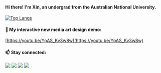 #### Hi there! I'm Xin, an undergrad from the Australian National University.

<!--
[![Zlisch's GitHub stats](https://github-readme-stats.vercel.app/api?username=Zlisch&theme=gotham&hide_border=true)](https://github.com/Zlisch/github-readme-stats)
-->

[![Top Langs](https://github-readme-stats.vercel.app/api/top-langs/?username=Zlisch&layout=compact&theme=gotham&hide_border=true&langs_count=6)](https://github.com/Zlisch/github-readme-stats)

<!--
📊 &nbsp;**This week I spent my time on**

![Wwakatime stats](https://github-readme-stats-taupe-two.vercel.app/api/wakatime?username=xinlu&hide_title=true&hide_border=true&langs_count=5&bg_color=00000000&text_color=777)
-->

#### :art: My interactive new media art design demo:

[https://youtu.be/YpAS_Kv3w8w](https://youtu.be/YpAS_Kv3w8w)

#### 📫 Stay connected:

<a href="https://www.linkedin.com/in/xin-lu-a8180a180/" target="_blank"><img src="https://img.shields.io/badge/Xin_Lu-Lu?logo=LinkedIn&logoColor=white&label=LinkedIn&labelColor=%230072b1&color=grey"></a>
<a href="https://www.threads.net/@zzinaaaaaaa" target="_blank"><img src="https://img.shields.io/badge/%40zzinaaaaaaa-white?logo=Threads&logoColor=black&label=Threads&labelColor=white&color=grey"></a>
<a href="mailto:xin@xinloi.fun"><img src="https://img.shields.io/badge/xin%40xinloi.fun-white?label=%F0%9F%93%A7%20Email&labelColor=f65314&color=grey"></a>
<a href="https://xinloi.fun/"><img src="https://img.shields.io/badge/xinloi.fun-white?label=%F0%9F%8C%90%20Web&labelColor=7cbb00&color=grey"></a>

<!--
**Zlisch/Zlisch** is a ✨ _special_ ✨ repository because its `README.md` (this file) appears on your GitHub profile.

Here are some ideas to get you started:

- 🔭 I’m currently working on ...
- 🌱 I’m currently learning ...
- 👯 I’m looking to collaborate on ...
- 🤔 I’m looking for help with ...
- 💬 Ask me about ...
- 📫 How to reach me: ...
- 😄 Pronouns: ...
- ⚡ Fun fact: ...
-->

